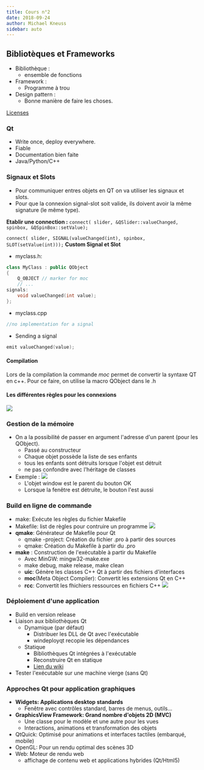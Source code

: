 ```yaml
---
title: Cours n°2
date: 2018-09-24
author: Michael Kneuss
sidebar: auto
---
```

## Bibliotèques et Frameworks

* Bibliothèque :	
  * ensemble de fonctions
* Framework :	
  * Programme à trou
* Design pattern :	
  * Bonne manière de faire les choses.

[Licenses](https://tldrlegal.com
)

### Qt
* Write once, deploy everywhere.
* Fiable
* Documentation bien faite
* Java/Python/C++

### Signaux et Slots
* Pour communiquer entres objets en QT on va utiliser les signaux et slots.
* Pour que la connexion signal-slot soit valide, ils doivent avoir la même signature (le même type).

**Etablir une connection :**
`connect( slider, &QSlider::valueChanged, spinbox, &QSpinBox::setValue);`

`connect( slider, SIGNAL(valueChanged(int), spinbox, SLOT(setValue(int)));`
**Custom Signal et Slot**
* myclass.h:
```c++
class MyClass : public QObject
{
    Q_OBJECT // marker for moc
    // ...
signals:
    void valueChanged(int value);
};
```
* myclass.cpp
```c++
//no implementation for a signal
```
* Sending a signal
```c++
emit valueChanged(value);
```

#### Compilation
Lors de la compilation la commande *moc* permet de convertir la syntaxe QT en c++. Pour ce faire, on utilise la macro QObject dans le .h

#### Les différentes règles pour les connexions
![](https://i.imgur.com/tOHRdzj.png)

### Gestion de la mémoire
* On a la possibilité de passer en argument l'adresse d'un parent (pour les QObject).
    * Passé au constructeur
    * Chaque objet possède la liste de ses enfants
    * tous les enfants sont détruits lorsque l'objet est détruit
    * ne pas confondre avec l'héritage de classes
* Exemple :	
![](https://i.imgur.com/b1Tul6G.png)
    * L'objet window est le parent du bouton OK
    * Lorsque la fenêtre est détruite, le bouton l'est aussi

### Build en ligne de commande
* make: Exécute les règles du fichier Makefile
* Makefile: list de règles pour contruire un programme
![](https://i.imgur.com/qGz36NA.png)
* **qmake**: Générateur de Makefile pour Qt
    * qmake -project: Création du fichier .pro à partir des sources
    * qmake: Création du Makefile à partir du .pro
* **make** : Construction de l'exécutable à partir du Makefile
    * Avec MinGW: mingw32-make.exe
    * make debug, make release, make clean
    * **uic**: Génère les classes C++ Qt à partir des fichiers d'interfaces
    * **moc**(Meta Object Compiler): Convertit les extensions Qt en C++
    * **rcc**: Convertit les fhichiers ressources en fichiers C++
![](https://i.imgur.com/DEAXKGw.png)

### Déploiement d'une application
* Build en version release
* Liaison aux bibliothèques Qt
    * Dynamique (par défaut)
        * Distribuer les DLL de Qt avec l'exécutable
        * windeployqt recopie les dépendances
    * Statique
        * Bibliothèques Qt intégrées à l'exécutable
        * Reconstruire Qt en statique
        * [Lien du wiki](https://wiki.qt.io/Building_a_static_Qt_for_Windows_using_MinGW)
* Tester l'exécutable sur une machine vierge (sans Qt)

### Approches Qt pour application graphiques
* **Widgets: Applications desktop standards**
    * Fenêtre avec contrôles standard, barres de menus, outils...
* **GraphicsView Framework: Grand nombre d'objets 2D (MVC)**
    * Une classe pour le modèle et une autre pour les vues
    * Interactions, animations et transformation des objets
* QtQuick: Optimisé pour animations et interfaces tactiles (embarqué, mobile)
* OpenGL: Pour un rendu optimal des scènes 3D
* Web: Moteur de rendu web
    * affichage de contenu web et applications hybrides (Qt/Html5)
